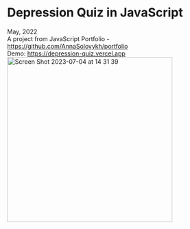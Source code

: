 # Depression Quiz in JavaScript
May, 2022
<br/>
A project from JavaScript Portfolio - https://github.com/AnnaSolovykh/portfolio 
<br/>
Demo: https://depression-quiz.vercel.app 
<br/>
<img width="385" alt="Screen Shot 2023-07-04 at 14 31 39" src="https://github.com/AnnaSolovykh/depression-quiz/assets/114008959/b9f03d46-2712-4ce7-8ffe-5728ce1d8db5">

